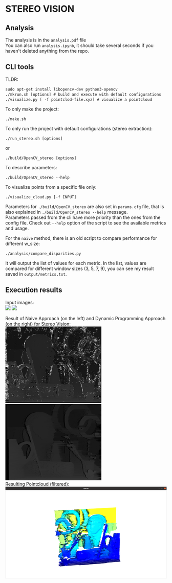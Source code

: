 # STEREO VISION
## Analysis
The analysis is in the `analysis.pdf` file <br/>
You can also run `analysis.ipynb`, it should take several seconds if you haven't deleted anything from the repo. <br/>
## CLI tools
TLDR:
```
sudo apt-get install libopencv-dev python3-opencv
./mkrun.sh [options] # build and execute with default configurations
./visualize.py [ -f pointclod-file.xyz] # visualize a pointcloud
```
To only make the project:
```
./make.sh
```
To only run the project with default configurations (stereo extraction):
```
./run_stereo.sh [options]
```
or
```
./build/OpenCV_stereo [options]
```
To describe parameters:
```
./build/OpenCV_stereo --help
```
To visualize points from a specific file only:
```
./visualize_cloud.py [-f INPUT]
```
Parameters for `./build/OpenCV_stereo` are also set in `params.cfg` file, that is also explained in `./build/OpenCV_stereo --help` message.<br>
Parameters passed from the cli have more priority than the ones from the config file.
Check out `--help` option of the script to see the available metrics and usage. <br>

For the `naive` method, there is an old script to compare performance for different w_size:
```
./analysis/compare_disparities.py
```
It will output the list of values for each metric. In the list, values are compared for different window sizes (3, 5, 7, 9), you can see my result saved in `output/metrics.txt`.
## Execution results
Input images:<br>
<img src="https://vision.middlebury.edu/stereo/data/scenes2005/FullSize/Art/Illum1/Exp0/view0.png" width="300">
<img src="https://vision.middlebury.edu/stereo/data/scenes2005/FullSize/Art/Illum1/Exp0/view1.png" width="300"> <br>

Result of Naive Approach (on the left) and Dynamic Programming Approach (on the right) for Stereo Vision: <br>
<img src="https://github.com/sevagul/sens-fusion-2022/blob/main/output/naive/Art/output_w9_naive.png" width="300">
<img src="https://github.com/sevagul/sens-fusion-2022/blob/main/output/DP/Art/output_l9_w1_DP.png" width="300"><br>
Resulting Pointcloud (filtered): <br/>
<img src="https://github.com/sevagul/sens-fusion-2022/blob/main/output/3d/points_DP.png" width="700"><br>

